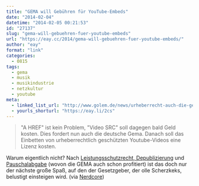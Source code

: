 ```yaml
---
title: "GEMA will Gebühren für YouTube-Embeds"
date: "2014-02-04"
datetime: "2014-02-05 00:21:53"
id: "27137"
slug: "gema-will-gebuehren-fuer-youtube-embeds"
url: "https://eay.cc/2014/gema-will-gebuehren-fuer-youtube-embeds/"
author: "eay"
format: "link"
categories:
  - 0815
tags:
  - gema
  - musik
  - musikindustrie
  - netzkultur
  - youtube
meta:
  - linked_list_url: "http://www.golem.de/news/urheberrecht-auch-die-gema-fordert-geld-fuer-youtube-einbettungen-1402-104358.html"
  - yourls_shorturl: "https://eay.li/2cs"
---
```


> "A HREF" ist kein Problem, "Video SRC" soll dagegen bald Geld kosten. Dies fordert nun auch die deutsche Gema. Danach soll das Einbetten von urheberrechtlich geschützten Youtube-Videos eine Lizenz kosten.

Warum eigentlich nicht? Nach [Leistungsschutzrecht, Depublizierung](//eay.cc/2013/lsr-und-depublizierungs-rant/) und [Pauschalabgabe](http://de.m.wikipedia.org/wiki/Pauschalabgabe) (wovon die GEMA auch schon profitiert) ist das doch nur der nächste große Spaß, auf den der Gesetzgeber, der olle Scherzkeks, belustigt einsteigen wird. (via [Nerdcore](http://www.crackajack.de/2014/02/04/gema-gebuehren-fuer-embedded-videos/))
